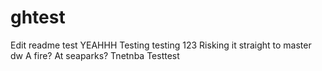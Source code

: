 # ghtest
Edit readme test
YEAHHH
Testing testing 123
Risking it straight to master
dw
A fire? At seaparks?
Tnetnba
Testtest
